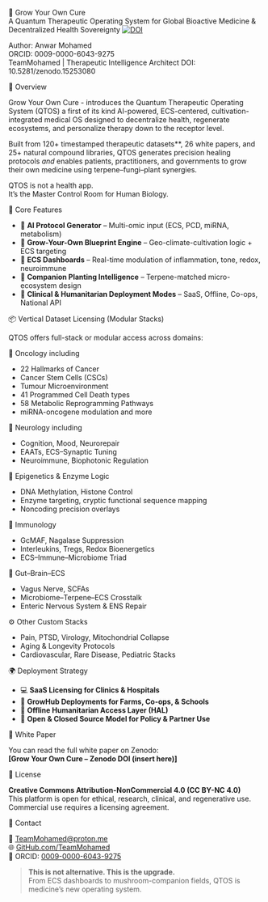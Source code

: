 🌱 Grow Your Own Cure  
A Quantum Therapeutic Operating System for Global Bioactive Medicine & Decentralized Health Sovereignty
[![DOI](https://zenodo.org/badge/DOI/10.5281/zenodo.15253080.svg)](https://doi.org/10.5281/zenodo.15253080)

Author: Anwar Mohamed  
ORCID: 0009-0000-6043-9275  
TeamMohamed | Therapeutic Intelligence Architect
DOI: 10.5281/zenodo.15253080

🚀 Overview

Grow Your Own Cure - introduces the Quantum Therapeutic Operating System (QTOS) a first of its kind AI-powered, ECS-centered, cultivation-integrated medical OS designed to decentralize health, regenerate ecosystems, and personalize therapy down to the receptor level.

Built from 120+ timestamped therapeutic datasets**, 26 white papers, and 25+ natural compound libraries, QTOS generates precision healing protocols *and* enables patients, practitioners, and governments to grow their own medicine using terpene–fungi–plant synergies.

QTOS is not a health app.  
It’s the Master Control Room for Human Biology.


🧬 Core Features

- 🔹 **AI Protocol Generator** – Multi-omic input (ECS, PCD, miRNA, metabolism)  
- 🔹 **Grow-Your-Own Blueprint Engine** – Geo-climate-cultivation logic + ECS targeting  
- 🔹 **ECS Dashboards** – Real-time modulation of inflammation, tone, redox, neuroimmune  
- 🔹 **Companion Planting Intelligence** – Terpene-matched micro-ecosystem design  
- 🔹 **Clinical & Humanitarian Deployment Modes** – SaaS, Offline, Co-ops, National API


📦 Vertical Dataset Licensing (Modular Stacks)

QTOS offers full-stack or modular access across domains:

🔬 Oncology including 
- 22 Hallmarks of Cancer  
- Cancer Stem Cells (CSCs)  
- Tumour Microenvironment  
- 41 Programmed Cell Death types  
- 58 Metabolic Reprogramming Pathways  
- miRNA-oncogene modulation and more

🧠 Neurology  including
- Cognition, Mood, Neurorepair  
- EAATs, ECS–Synaptic Tuning  
- Neuroimmune, Biophotonic Regulation

🧬 Epigenetics & Enzyme Logic  
- DNA Methylation, Histone Control  
- Enzyme targeting, cryptic functional sequence mapping  
- Noncoding precision overlays

🧠 Immunology  
- GcMAF, Nagalase Suppression  
- Interleukins, Tregs, Redox Bioenergetics  
- ECS–Immune–Microbiome Triad

🌱 Gut–Brain–ECS  
- Vagus Nerve, SCFAs  
- Microbiome–Terpene–ECS Crosstalk  
- Enteric Nervous System & ENS Repair

⚙️ Other Custom Stacks  
- Pain, PTSD, Virology, Mitochondrial Collapse  
- Aging & Longevity Protocols  
- Cardiovascular, Rare Disease, Pediatric Stacks


🌍 Deployment Strategy

- 💻 **SaaS Licensing for Clinics & Hospitals**  
- 🌾 **GrowHub Deployments for Farms, Co-ops, & Schools**  
- 🧰 **Offline Humanitarian Access Layer (HAL)**  
- 🧬 **Open & Closed Source Model for Policy & Partner Use**


📖 White Paper

You can read the full white paper on Zenodo:  
**[Grow Your Own Cure – Zenodo DOI (insert here)]**


📜 License

**Creative Commons Attribution-NonCommercial 4.0 (CC BY-NC 4.0)**  
This platform is open for ethical, research, clinical, and regenerative use. Commercial use requires a licensing agreement.


🧠 Contact

📩 TeamMohamed@proton.me  
🌐 [GitHub.com/TeamMohamed](https://github.com/TeamMohamed)  
🔗 ORCID: [0009-0000-6043-9275](https://orcid.org/0009-0000-6043-9275)


> **This is not alternative. This is the upgrade.**  
> From ECS dashboards to mushroom-companion fields, QTOS is medicine’s new operating system.
